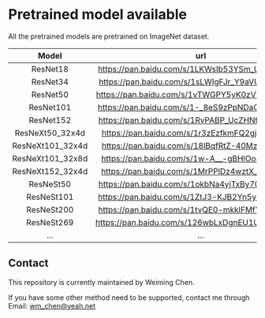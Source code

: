 # Pretrained model available

All the pretrained models are pretrained on ImageNet dataset.

|      Model       |                       url                       | Code |
| :--------------: | :---------------------------------------------: | :--: |
|     ResNet18     | https://pan.baidu.com/s/1LKWsIb53YSm_UUaEbkKQtQ | bufn |
|     ResNet34     | https://pan.baidu.com/s/1sLWIgFJr_Y9aVUW1Evx4AQ | n9oq |
|     ResNet50     | https://pan.baidu.com/s/1vTWGPY5yK0zVTHT-R9Rr3A | n2jh |
|    ResNet101     | https://pan.baidu.com/s/1-_8eS9zPpNDaC0on8gJ4Dg | iv5m |
|    ResNet152     | https://pan.baidu.com/s/1RvPABP_UcZHNfPsiNV-UNQ | pqqm |
| ResNeXt50_32x4d  | https://pan.baidu.com/s/1r3zEzfkmFQ2gj5zIF-zCCQ | l575 |
| ResNeXt101_32x4d | https://pan.baidu.com/s/18lBqfRtZ-40MzFBBgtrdNw | 14pi |
| ResNeXt101_32x8d | https://pan.baidu.com/s/1w-A__-gBHlOo8uG0Jlesiw | jp3m |
| ResNeXt152_32x4d | https://pan.baidu.com/s/1MrPPlDz4wztX_dZTIh88Lw | pfb4 |
|    ResNeSt50     | https://pan.baidu.com/s/1okbNa4yjTxBy70WyTwgVeQ | wffn |
|    ResNeSt101    | https://pan.baidu.com/s/1ZtJ3-KJB2Yn5yGyQmHjZ0Q | a4tq |
|    ResNeSt200    | https://pan.baidu.com/s/1tvQE0-mkklFMfY--w5SWtQ | e7ve |
|    ResNeSt269    | https://pan.baidu.com/s/126wbLxDgnEU1Umdt9ZamqQ | 30ac |
|       ...        |                       ...                       | ...  |

## Contact

This repository is currently maintained by Weiming Chen.

If you have some other method need to be supported, contact me through Email: wm_chen@yeah.net